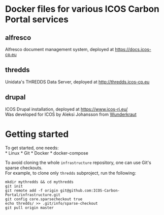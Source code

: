 Docker files for various ICOS Carbon Portal services
====================================================

alfresco
--------
Alfresco document management system, deployed at https://docs.icos-cp.eu

thredds
-------
Unidata's THREDDS Data Server, deployed at http://thredds.icos-cp.eu

drupal
------
ICOS Drupal installation, deployed at https://www.icos-ri.eu/  
Was developed for ICOS by Aleksi Johansson from [Wunderkraut](http://wunderkraut.com/)


Getting started
===============
To get started, one needs:  
	* Linux
	* Git
	* Docker
	* docker-compose

To avoid cloning the whole `infrastructure` repository, one can use Git's sparse checkouts.  
For example, to clone only `thredds` subproject, run the following:

`mkdir mythredds && cd mythredds`  
`git init`  
`git remote add -f origin git@github.com:ICOS-Carbon-Portal/infrastructure.git`  
`git config core.sparsecheckout true`  
`echo thredds/ >> .git/info/sparse-checkout`  
`git pull origin master`  

